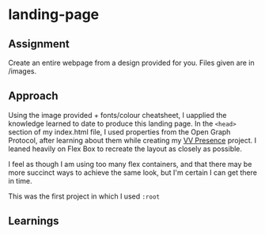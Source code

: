 # landing-page

## Assignment
Create an entire webpage from a design provided for you. Files given are in /images.

## Approach
Using the image provided + fonts/colour cheatsheet, I uapplied the knowledge learned to date to produce this landing page. In the `<head>` section of my index.html file, I used properties from the Open Graph Protocol, after learning about them while creating my [VV Presence](https://github.com/lesliemathys/vv-presence) project. I leaned heavily on Flex Box to recreate the layout as closely as possible. 

I feel as though I am using too many flex containers, and that there may be more succinct ways to achieve the same look, but I'm certain I can get there in time. 

This was the first project in which I used `:root`

## Learnings